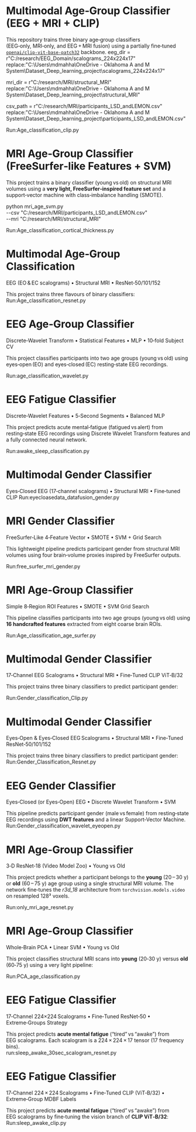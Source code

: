 # Multimodal Age‑Group Classifier (EEG + MRI + CLIP)

This repository trains three binary age‑group classifiers  
(EEG‑only, MRI‑only, and EEG + MRI fusion) using a partially fine‑tuned
[`openai/clip‑vit‑base‑patch32`](https://huggingface.co/openai/clip-vit-base-patch32) backbone.
eeg_dir  = r"C:/research/EEG_Domain/scalograms_224x224x17"
replace:"C:\Users\mdmahha\OneDrive - Oklahoma A and M System\Dataset_Deep_learning_project\scalograms_224x224x17"

mri_dir  = r"C:/research/MRI/structural_MRI"
replace:"C:\Users\mdmahha\OneDrive - Oklahoma A and M System\Dataset_Deep_learning_project\structural_MRI"

csv_path = r"C:/research/MRI/participants_LSD_andLEMON.csv"
replace:"C:\Users\mdmahha\OneDrive - Oklahoma A and M System\Dataset_Deep_learning_project\participants_LSD_andLEMON.csv"

Run:Age_classification_clip.py

# MRI Age‑Group Classifier (FreeSurfer‑like Features + SVM)

This project trains a binary classifier (young vs old) on structural MRI
volumes using a **very light, FreeSurfer‑inspired feature set** and a
support‑vector machine with class‑imbalance handling (SMOTE).

python mri_age_svm.py \
    --csv  "C:/research/MRI/participants_LSD_andLEMON.csv" \
    --mri  "C:/research/MRI/structural_MRI"

Run:Age_classification_cortical_thickness.py
# Multimodal Age‑Group Classification  
EEG (EO & EC scalograms) • Structural MRI • ResNet‑50/101/152

This project trains three flavours of binary classifiers:
Run:Age_classification_resnet.py

# EEG Age‑Group Classifier  
Discrete‑Wavelet Transform • Statistical Features • MLP • 10‑fold Subject CV

This project classifies participants into two age groups (young vs old) using
eyes‑open (EO) and eyes‑closed (EC) resting‑state EEG recordings.

Run:age_classification_wavelet.py

# EEG Fatigue Classifier  
Discrete‑Wavelet Features • 5‑Second Segments • Balanced MLP

This project predicts acute mental‑fatigue (fatigued vs alert) from resting‑state
EEG recordings using Discrete Wavelet Transform features and a fully connected
neural network.

Run:awake_sleep_classification.py

# Multimodal Gender Classifier  
Eyes‑Closed EEG (17‑channel scalograms) • Structural MRI • Fine‑tuned CLIP
Run:eyecloasedata_datafusion_gender.py
# MRI Gender Classifier  
FreeSurfer‑Like 4‑Feature Vector • SMOTE • SVM + Grid Search

This lightweight pipeline predicts participant gender from structural MRI
volumes using four brain‑volume proxies inspired by FreeSurfer outputs.

Run:free_surfer_mri_gender.py

# MRI Age‑Group Classifier  
Simple 8‑Region ROI Features • SMOTE • SVM Grid Search

This pipeline classifies participants into two age groups (young vs old)
using **16 handcrafted features** extracted from eight coarse brain ROIs.

Run:Age_classification_age_surfer.py

# Multimodal Gender Classifier  
17‑Channel EEG Scalograms • Structural MRI • Fine‑Tuned CLIP ViT‑B/32

This project trains three binary classifiers to predict participant gender:

Run:Gender_classification_Clip.py

# Multimodal Gender Classifier  
Eyes‑Open & Eyes‑Closed EEG Scalograms • Structural MRI • Fine‑Tuned ResNet‑50/101/152

This project trains three binary classifiers to predict participant gender:
Run:Gender_Classification_Resnet.py

# EEG Gender Classifier  
Eyes‑Closed (or Eyes‑Open) EEG • Discrete Wavelet Transform • SVM

This pipeline predicts participant gender (male vs female) from resting‑state
EEG recordings using **DWT features** and a linear Support‑Vector Machine.
Run:Gender_classification_wavelet_eyeopen.py

# MRI Age‑Group Classifier  
3‑D ResNet‑18 (Video Model Zoo) • Young vs Old

This project predicts whether a participant belongs to the **young** (20 – 30 y)
or **old** (60 – 75 y) age group using a single structural MRI volume.
The network fine‑tunes the *r3d_18* architecture from
`torchvision.models.video` on resampled 128³ voxels.

Run:only_mri_age_resnet.py

# MRI Age‑Group Classifier  
Whole‑Brain PCA • Linear SVM • Young vs Old

This project classifies structural MRI scans into **young** (20‑30 y) versus
**old** (60‑75 y) using a very light pipeline:

Run:PCA_age_classification.py

# EEG Fatigue Classifier  
17‑Channel 224×224 Scalograms • Fine‑Tuned ResNet‑50 • Extreme‑Groups Strategy

This project predicts **acute mental fatigue** (“tired” vs “awake”) from
EEG scalograms.  Each scalogram is a 224 × 224 × 17 tensor
(17 frequency bins).  
run:sleep_awake_30sec_scalogram_resnet.py

# EEG Fatigue Classifier  
17‑Channel 224 × 224 Scalograms • Fine‑Tuned CLIP (ViT‑B/32) • Extreme‑Group MDBF Labels

This project predicts **acute mental fatigue** (“tired” vs “awake”) from
EEG scalograms by fine‑tuning the vision branch of **CLIP ViT‑B/32**:
Run:sleep_awake_clip.py

